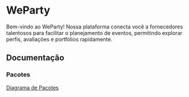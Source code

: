 # WeParty
Bem-vindo ao WeParty! Nossa plataforma conecta você a fornecedores talentosos para facilitar o planejamento de eventos, permitindo explorar perfis, avaliações e portfólios rapidamente.


## Documentação

### Pacotes
[Diagrama de Pacotes](./docs/diagrama_pacotes.md)